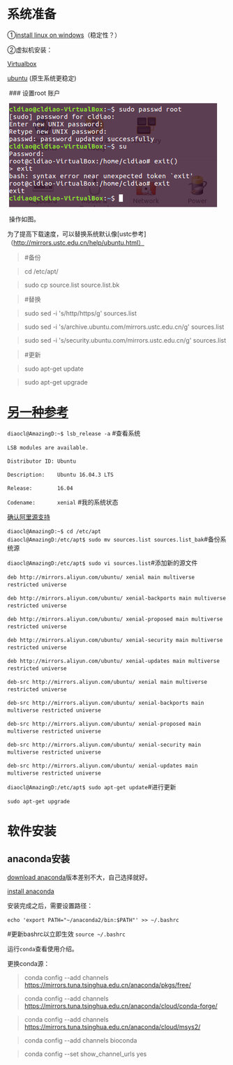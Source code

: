 
# 系统准备

①[install linux on windows](https://msdn.microsoft.com/en-us/commandline/wsl/install_guide)（稳定性？）

②虚拟机安装：
 
  [Virtualbox](http://download.virtualbox.org/virtualbox/5.2.4/VirtualBox-5.2.4-119785-Win.exe)

  [ubuntu](http://mirrors.shu.edu.cn/ubuntu-releases/16.04.3/ubuntu-16.04.3-desktop-amd64.iso) (原生系统更稳定)
  
  ### 设置root 账户
  
  ![image](https://github.com/CLDIAO/learning-RNA-Seq/blob/master/graph/02/20180305001.PNG)
  
  操作如图。

为了提高下载速度，可以替换系统默认像[ustc参考]（http://mirrors.ustc.edu.cn/help/ubuntu.html）
>#备份

>cd /etc/apt/

>sudo cp source.list source.list.bk

>#替换

>sudo sed -i 's/http/https/g' sources.list

>sudo sed -i 's/archive.ubuntu.com/mirrors.ustc.edu.cn/g' sources.list

>sudo sed -i 's/security.ubuntu.com/mirrors.ustc.edu.cn/g' sources.list

>#更新

>sudo apt-get update

>sudo apt-get upgrade

# [另一种参考](http://www.gutils.com/2016/07/28/linux/ubuntu-ali-source/)

`diaocl@AmazingD:~$ lsb_release -a` #查看系统

`LSB modules are available.` 

`Distributor ID: Ubuntu`  

`Description:    Ubuntu 16.04.3 LTS` 

`Release:        16.04`  

`Codename:       xenial` #我的系统状态

[确认阿里源支持](http://mirrors.aliyun.com/ubuntu/dists/)

`diaocl@AmazingD:~$ cd /etc/apt`                                                                                                                                          
`diaocl@AmazingD:/etc/apt$ sudo mv sources.list sources.list_bak`#备份系统源

`diaocl@AmazingD:/etc/apt$ sudo vi sources.list`#添加新的源文件

`deb http://mirrors.aliyun.com/ubuntu/ xenial main multiverse restricted universe`

`deb http://mirrors.aliyun.com/ubuntu/ xenial-backports main multiverse restricted universe `

`deb http://mirrors.aliyun.com/ubuntu/ xenial-proposed main multiverse restricted universe`

`deb http://mirrors.aliyun.com/ubuntu/ xenial-security main multiverse restricted universe`

`deb http://mirrors.aliyun.com/ubuntu/ xenial-updates main multiverse restricted universe`

`deb-src http://mirrors.aliyun.com/ubuntu/ xenial main multiverse restricted universe`

`deb-src http://mirrors.aliyun.com/ubuntu/ xenial-backports main multiverse restricted universe`

`deb-src http://mirrors.aliyun.com/ubuntu/ xenial-proposed main multiverse restricted universe`

`deb-src http://mirrors.aliyun.com/ubuntu/ xenial-security main multiverse restricted universe`

`deb-src http://mirrors.aliyun.com/ubuntu/ xenial-updates main multiverse restricted universe`                                                                                          

`diaocl@AmazingD:/etc/apt$ sudo apt-get update`#进行更新

`sudo apt-get upgrade`

# 软件安装
## anaconda安装
[download anaconda](https://www.anaconda.com/download/#linux)版本差别不大，自己选择就好。

[install anaconda](https://docs.anaconda.com/anaconda/install/linux)

安装完成之后，需要设置路径：

`echo 'export PATH="~/anaconda2/bin:$PATH"' >> ~/.bashrc`

#更新bashrc以立即生效
`source ~/.bashrc`

运行`conda`查看使用介绍。

更换conda源：
>conda config --add channels https://mirrors.tuna.tsinghua.edu.cn/anaconda/pkgs/free/

>conda config --add channels https://mirrors.tuna.tsinghua.edu.cn/anaconda/cloud/conda-forge/

>conda config --add channels https://mirrors.tuna.tsinghua.edu.cn/anaconda/cloud/msys2/

>conda config --add channels bioconda

>conda config --set show_channel_urls yes

